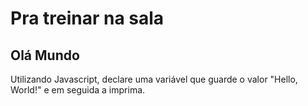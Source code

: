 # Pra treinar na sala

## Olá Mundo

Utilizando Javascript, declare uma variável que guarde o valor "Hello, World!" e em seguida a imprima.